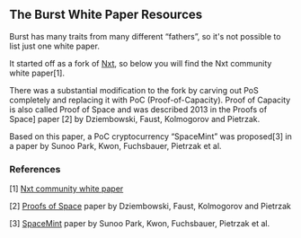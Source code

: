 <languages/>

The Burst White Paper Resources
-------------------------------

Burst has many traits from many different “fathers”, so it's not possible to list just one white paper.

It started off as a fork of [Nxt](https://en.wikipedia.org/wiki/Nxt), so below you will find the Nxt community white paper[1].

There was a substantial modification to the fork by carving out PoS completely and replacing it with PoC (Proof-of-Capacity). Proof of Capacity is also called Proof of Space and was described 2013 in the Proofs of Space\] paper [2] by Dziembowski, Faust, Kolmogorov and Pietrzak.

Based on this paper, a PoC cryptocurrency “SpaceMint” was proposed[3] in a paper by Sunoo Park, Kwon, Fuchsbauer, Pietrzak et al.

### References

[1] [Nxt community white paper](https://nxtwiki.org/wiki/Whitepaper:Nxt)

[2] [Proofs of Space](https://eprint.iacr.org/2013/796.pdf) paper by Dziembowski, Faust, Kolmogorov and Pietrzak

[3] [SpaceMint](https://eprint.iacr.org/2015/528.pdf) paper by Sunoo Park, Kwon, Fuchsbauer, Pietrzak et al.
